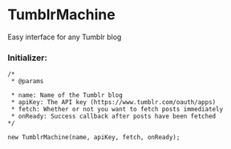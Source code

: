 TumblrMachine
=============

Easy interface for any Tumblr blog

### Initializer: 

``` 
/*
 * @params
 
 * name: Name of the Tumblr blog
 * apiKey: The API key (https://www.tumblr.com/oauth/apps)
 * fetch: Whether or not you want to fetch posts immediately
 * onReady: Success callback after posts have been fetched
*/

new TumblrMachine(name, apiKey, fetch, onReady);

```
